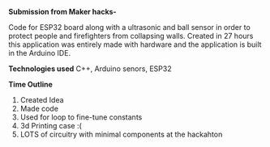 **Submission from Maker hacks-**

Code for ESP32 board along with a ultrasonic and ball sensor in order to protect people and firefighters from collapsing walls. Created in 27 hours this application was entirely made with hardware and the application is built in the Arduino IDE.

**Technologies used**
C++, Arduino senors, ESP32

**Time Outline**
1. Created Idea
2. Made code
3. Used for loop to fine-tune constants
4. 3d Printing case :(
5. LOTS of circuitry with minimal components at the hackahton

